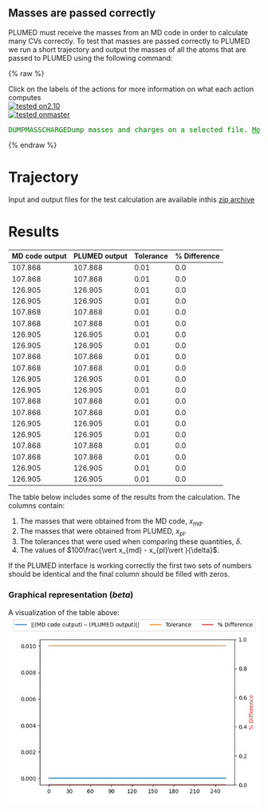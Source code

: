 Masses are passed correctly
---------------------------

PLUMED must receive the masses from an MD code in order to calculate many CVs correctly.
To test that masses are passed correctly to PLUMED we run a short trajectory and output the masses of all the atoms that 
are passed to PLUMED using the following command: 

{% raw %}
<div class="plumedInputContainer">
<div class="plumedpreheader">
<div class="headerInfo" id="value_details_working1.dat"> Click on the labels of the actions for more information on what each action computes </div>
<div class="containerBadge">
<div class="headerBadge"><a href="working1.dat.plumed.stderr"><img src="https://img.shields.io/badge/2.10-passing-green.svg" alt="tested on2.10" /></a></div>
<div class="headerBadge"><a href="working1.dat.plumed_master.stderr"><img src="https://img.shields.io/badge/master-passing-green.svg" alt="tested onmaster" /></a></div>
</div>
</div>
<pre class="plumedlisting">
<span class="plumedtooltip" style="color:green">DUMPMASSCHARGE<span class="right">Dump masses and charges on a selected file. <a href="https://www.plumed.org/doc-master/user-doc/html/DUMPMASSCHARGE" style="color:green">More details</a><i></i></span></span> <span class="plumedtooltip">FILE<span class="right">file on which to output charges and masses<i></i></span></span>=mq_plumed
</pre></div>

 {% endraw %} 

# Trajectory

Input and output files for the test calculation are available inthis [zip archive](basic_master.zip)

# Results

| MD code output | PLUMED output | Tolerance | % Difference | 
|:-------------|:--------------|:--------------|:--------------| 
| 107.868 | 107.868 | 0.01 | 0.0 |
| 107.868 | 107.868 | 0.01 | 0.0 |
| 126.905 | 126.905 | 0.01 | 0.0 |
| 126.905 | 126.905 | 0.01 | 0.0 |
| 107.868 | 107.868 | 0.01 | 0.0 |
| 107.868 | 107.868 | 0.01 | 0.0 |
| 126.905 | 126.905 | 0.01 | 0.0 |
| 126.905 | 126.905 | 0.01 | 0.0 |
| 107.868 | 107.868 | 0.01 | 0.0 |
| 107.868 | 107.868 | 0.01 | 0.0 |
| 126.905 | 126.905 | 0.01 | 0.0 |
| 126.905 | 126.905 | 0.01 | 0.0 |
| 107.868 | 107.868 | 0.01 | 0.0 |
| 107.868 | 107.868 | 0.01 | 0.0 |
| 126.905 | 126.905 | 0.01 | 0.0 |
| 126.905 | 126.905 | 0.01 | 0.0 |
| 107.868 | 107.868 | 0.01 | 0.0 |
| 107.868 | 107.868 | 0.01 | 0.0 |
| 126.905 | 126.905 | 0.01 | 0.0 |
| 126.905 | 126.905 | 0.01 | 0.0 |


The table below includes some of the results from the calculation.  The columns contain:

1. The masses that were obtained from the MD code, $x_{md}$.
2. The masses that were obtained from PLUMED, $x_{pl}$.
3. The tolerances that were used when comparing these quantities, $\delta$.
4. The values of $100\frac{\vert x_{md} - x_{pl}\vert }{\delta}$.

If the PLUMED interface is working correctly the first two sets of numbers should be identical and the final column should be filled with zeros.


### Graphical representation (_beta_)
A visualization of the table above:  
![mass_master](./mass_master.png)
